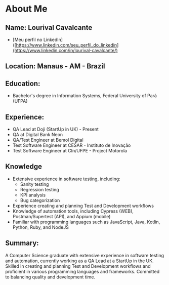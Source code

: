 # About Me

## Name: Lourival Cavalcante
- [Meu perfil no LinkedIn]([https://www.linkedin.com/seu_perfil_do_linkedin](https://www.linkedin.com/in/lourival-cavalcante/)

## Location: Manaus - AM - Brazil

## Education:
- Bachelor's degree in Information Systems, Federal University of Pará (UFPA)

## Experience:
- QA Lead at Doji (StartUp in UK) - Present
- QA at Digital Bank Neon
- QA/Test Engineer at Bemol Digital
- Test Software Engineer at CESAR - Instituto de Inovação
- Test Software Engineer at CIn/UFPE - Project Motorola


## Knowledge
- Extensive experience in software testing, including:
  - Sanity testing
  - Regression testing
  - KPI analysis
  - Bug categorization
- Experience creating and planning Test and Development workflows
- Knowledge of automation tools, including Cypress (WEB), Postman/Supertest (API), and Appium (mobile)
- Familiar with programming languages such as JavaScript, Java, Kotlin, Python, Ruby, and NodeJS

## Summary: 
A Computer Science graduate with extensive experience in software testing and automation, currently working as a QA Lead at a StartUp in the UK. Skilled in creating and planning Test and Development workflows and proficient in various programming languages and frameworks. Committed to balancing quality and development time.
